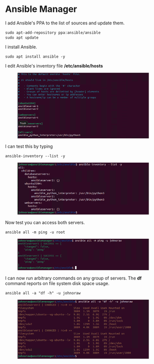 # Ansible Manager

I add Ansible's PPA to the list of sources and update them.

```
sudo apt-add-repository ppa:ansible/ansible
sudo apt update
```

I install Ansible.

```
sudo apt install ansible -y
```

I edit Ansible's inventory file **/etc/ansible/hosts**

<figure><img src="../.gitbook/assets/image (3).png" alt=""><figcaption></figcaption></figure>

I can test this by typing

```
ansible-inventory --list -y
```

<figure><img src="../.gitbook/assets/image (4).png" alt=""><figcaption></figcaption></figure>

Now test you can access both servers.

```
ansible all -m ping -u root
```

<figure><img src="../.gitbook/assets/image (5).png" alt=""><figcaption></figcaption></figure>

I can now run arbitrary commands on any group of servers. The **df** command reports on file system disk space usage.

```
ansible all -a "df -h" -u johnoraw
```

<figure><img src="../.gitbook/assets/image (6).png" alt=""><figcaption></figcaption></figure>
